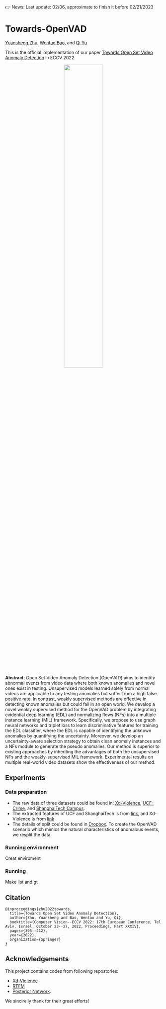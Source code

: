👉 News: Last update: 02/06, approximate to finish it before 02/21/2023

# Towards-OpenVAD

[Yuansheng Zhu](https://sites.google.com/view/yuz128/home), [Wentao Bao](https://cogito2012.github.io/homepage/), and [Qi Yu](https://www.rit.edu/directory/qyuvks-qi-yu)

This is the official implementation of our paper [Towards Open Set Video Anomaly Detection](https://arxiv.org/abs/2208.11113) in ECCV 2022.

<p align="center">
  <img src="https://github.com/YUZ128pitt/Towards-OpenVAD/files/9181464/framework2.pdf" width=50% height=50%>
</p>

**Abstract**: Open Set Video Anomaly Detection (OpenVAD) aims to identify abnormal events from video data where both known anomalies and novel ones exist in testing. Unsupervised models learned solely from normal videos are applicable to any testing anomalies but suffer from a high false positive rate. In contrast, weakly supervised methods are effective in detecting known anomalies but could fail in an open world. We develop a novel weakly supervised method for the OpenVAD problem by integrating evidential deep learning (EDL) and normalizing flows (NFs) into a multiple instance learning (MIL) framework. Specifically, we propose to use graph neural networks and triplet loss to learn discriminative features for training the EDL classifier, where the EDL is capable of identifying the unknown anomalies by quantifying the uncertainty. Moreover, we develop an uncertainty-aware selection strategy to obtain clean anomaly instances and a NFs module to generate the pseudo anomalies. Our method is superior to existing approaches by inheriting the advantages of both the unsupervised NFs and the weakly-supervised MIL framework. Experimental results on multiple real-world video datasets show the effectiveness of our method.

## Experiments
### Data preparation
+ The raw data of three datasets could be found in: [Xd-Violence](https://roc-ng.github.io/XD-Violence/), [UCF-Crime](https://github.com/WaqasSultani/AnomalyDetectionCVPR2018), and [ShanghaiTech Campus](https://roc-ng.github.io/XD-Violence/). 
+ The extracted features of UCF and ShanghaiTech is from [link](https://github.com/tianyu0207/RTFM), and Xd-Violence is from [link](https://roc-ng.github.io/XD-Violence/)
+ The details of split could be found in [Dropbox](https://www.dropbox.com/sh/tc095p4s0l827vi/AABPzvLLIcRUuZ47AtQi3ESaa?dl=0). To create the OpenVAD scenario which mimics the natural characteristics of anomalous events, we resplit the data.

### Running environment
Creat enviroment

### Running
Make list and gt

## Citation
```
@inproceedings{zhu2022towards,
  title={Towards Open Set Video Anomaly Detection},
  author={Zhu, Yuansheng and Bao, Wentao and Yu, Qi},
  booktitle={Computer Vision--ECCV 2022: 17th European Conference, Tel Aviv, Israel, October 23--27, 2022, Proceedings, Part XXXIV},
  pages={395--412},
  year={2022},
  organization={Springer}
}
```

## Acknowledgements
This project contains codes from following repostories: 
+ [Xd-Violence](https://roc-ng.github.io/XD-Violence/)
+ [RTFM](https://github.com/tianyu0207/RTFM)
+ [Posterior Network](https://github.com/sharpenb/Posterior-Network). 

We sincirelly thank for their great efforts!

